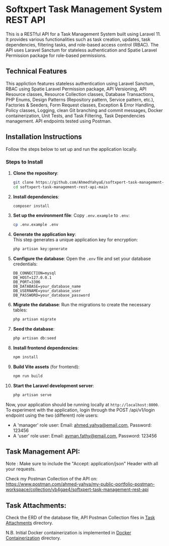 # Softxpert Task Management System REST API

This is a RESTful API for a Task Management System built using Laravel 11. It provides various functionalities such as task creation, updates, task dependencies, filtering tasks, and role-based access control (RBAC). The API uses Laravel Sanctum for stateless authentication and Spatie Laravel Permission package for role-based permissions.

## Technical Features

This appliction features stateless authentication using Laravel Sanctum, RBAC using Spatie Laravel Permission package, API Versioning, API Resource classes, Resource Collection classes, Database Transactions, PHP Enums, Design Patterns (Repository pattern, Service pattern, etc.), Factories & Seeders, Form Request classes, Exception & Error Handling, Policy classes, Logging, clean Git branching and commit messages, Docker containerization, Unit Tests, and Task Filtering, Task Dependencies management.
API endpoints tested using Postman.

## Installation Instructions

Follow the steps below to set up and run the application locally.

### Steps to Install

1. **Clone the repository**:
    ```bash
    git clone https://github.com/AhmedYahyaE/softxpert-task-management-rest-api.git
    cd softxpert-task-management-rest-api-main
    ```

2. **Install dependencies**:
    ```bash
    composer install
    ```

3. **Set up the environment file**:
    Copy `.env.example` to `.env`:
    ```bash
    cp .env.example .env
    ```

4. **Generate the application key**:  
    This step generates a unique application key for encryption:  
    ```bash
    php artisan key:generate
    ```

5. **Configure the database**:
    Open the `.env` file and set your database credentials:
    ```env
    DB_CONNECTION=mysql
    DB_HOST=127.0.0.1
    DB_PORT=3306
    DB_DATABASE=your_database_name
    DB_USERNAME=your_database_user
    DB_PASSWORD=your_database_password
    ```

6. **Migrate the database**:
    Run the migrations to create the necessary tables:
    ```bash
    php artisan migrate
    ```

7. **Seed the database**:
    ```bash
    php artisan db:seed
    ```

8. **Install frontend dependencies**:
    ```bash
    npm install
    ```

9. **Build Vite assets** (for frontend):
    ```bash
    npm run build
    ```

10. **Start the Laravel development server**:
    ```bash
    php artisan serve
    ```

Now, your application should be running locally at `http://localhost:8000`. To experiment with the application, login through the POST /api/v1/login endpoint using the two (different) role users:
- A 'manager' role user: Email: ahmed.yahya@email.com, Password: 123456
- A 'user' role user: Email: ayman.fathy@email.com, Password: 123456

## Task Management API:

Note : Make sure to include the "Accept: application/json" Header with all your requests.

Check my Postman Collection of the API on: https://www.postman.com/ahmed-yahya/my-public-portfolio-postman-workspace/collection/yb4gae4/softxpert-task-management-rest-api

## Task Attachments:

Check the ERD of the database file, API Postman Collection files in [Task Attachments](<Task Attachments>) directory.

N.B. Initial Docker containerization is implemented in [Docker Containerization](<Docker Containerization>) directory.
